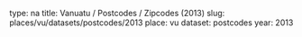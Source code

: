 type: na
title: Vanuatu / Postcodes / Zipcodes (2013)
slug: places/vu/datasets/postcodes/2013
place: vu
dataset: postcodes
year: 2013
